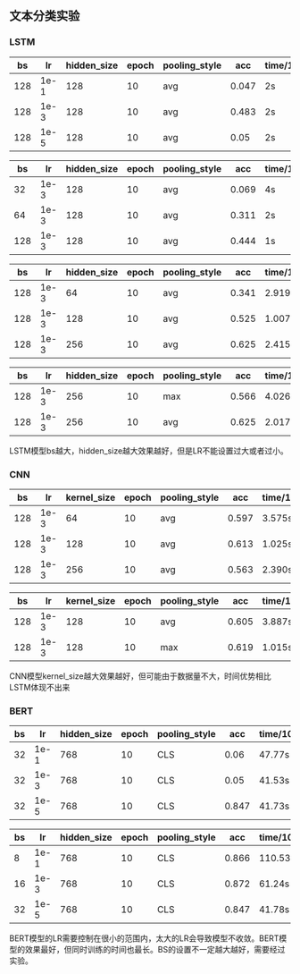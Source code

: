 ## 文本分类实验

### LSTM

| bs   | lr   | hidden_size | epoch | pooling_style | acc   | time/10epoch |
| ---- | ---- | ----------- | ----- | ------------- | ----- | ------------ |
| 128  | 1e-1 | 128         | 10    | avg           | 0.047 | 2s           |
| 128  | 1e-3 | 128         | 10    | avg           | 0.483 | 2s           |
| 128  | 1e-5 | 128         | 10    | avg           | 0.05  | 2s           |

| bs   | lr   | hidden_size | epoch | pooling_style | acc   | time/10epoch |
| ---- | ---- | ----------- | ----- | ------------- | ----- | ------------ |
| 32   | 1e-3 | 128         | 10    | avg           | 0.069 | 4s           |
| 64   | 1e-3 | 128         | 10    | avg           | 0.311 | 2s           |
| 128  | 1e-3 | 128         | 10    | avg           | 0.444 | 1s           |

| bs   | lr   | hidden_size | epoch | pooling_style | acc   | time/10epoch |
| ---- | ---- | ----------- | ----- | ------------- | ----- | ------------ |
| 128  | 1e-3 | 64          | 10    | avg           | 0.341 | 2.919s       |
| 128  | 1e-3 | 128         | 10    | avg           | 0.525 | 1.007s       |
| 128  | 1e-3 | 256         | 10    | avg           | 0.625 | 2.415s       |

| bs   | lr   | hidden_size | epoch | pooling_style | acc   | time/10epoch |
| ---- | ---- | ----------- | ----- | ------------- | ----- | ------------ |
| 128  | 1e-3 | 256         | 10    | max           | 0.566 | 4.026s       |
| 128  | 1e-3 | 256         | 10    | avg           | 0.625 | 2.017s       |

LSTM模型bs越大，hidden_size越大效果越好，但是LR不能设置过大或者过小。

### CNN

| bs   | lr   | kernel_size | epoch | pooling_style | acc   | time/10epoch |
| ---- | ---- | ----------- | ----- | ------------- | ----- | ------------ |
| 128  | 1e-3 | 64          | 10    | avg           | 0.597 | 3.575s       |
| 128  | 1e-3 | 128         | 10    | avg           | 0.613 | 1.025s       |
| 128  | 1e-3 | 256         | 10    | avg           | 0.563 | 2.390s       |

| bs   | lr   | kernel_size | epoch | pooling_style | acc   | time/10epoch |
| ---- | ---- | ----------- | ----- | ------------- | ----- | ------------ |
| 128  | 1e-3 | 128         | 10    | avg           | 0.605 | 3.887s       |
| 128  | 1e-3 | 128         | 10    | max           | 0.619 | 1.015s       |

CNN模型kernel_size越大效果越好，但可能由于数据量不大，时间优势相比LSTM体现不出来



### BERT

| bs   | lr   | hidden_size | epoch | pooling_style | acc   | time/10epoch |
| ---- | ---- | ----------- | ----- | ------------- | ----- | ------------ |
| 32   | 1e-1 | 768         | 10    | CLS           | 0.06  | 47.77s       |
| 32   | 1e-3 | 768         | 10    | CLS           | 0.05  | 41.53s       |
| 32   | 1e-5 | 768         | 10    | CLS           | 0.847 | 41.73s       |

| bs   | lr   | hidden_size | epoch | pooling_style | acc   | time/10epoch |
| ---- | ---- | ----------- | ----- | ------------- | ----- | ------------ |
| 8    | 1e-1 | 768         | 10    | CLS           | 0.866 | 110.53s      |
| 16   | 1e-3 | 768         | 10    | CLS           | 0.872 | 61.24s       |
| 32   | 1e-5 | 768         | 10    | CLS           | 0.847 | 41.78s       |

BERT模型的LR需要控制在很小的范围内，太大的LR会导致模型不收敛。BERT模型的效果最好，但同时训练的时间也最长。BS的设置不一定越大越好，需要经过实验。